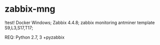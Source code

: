# zabbix-mng
!test!
Docker Windows;
Zabbix 4.4.8;
zabbix monitoring antminer template S9,L3,S17,T17;


REQ:
Python 2.7, 3 +pyzabbix
